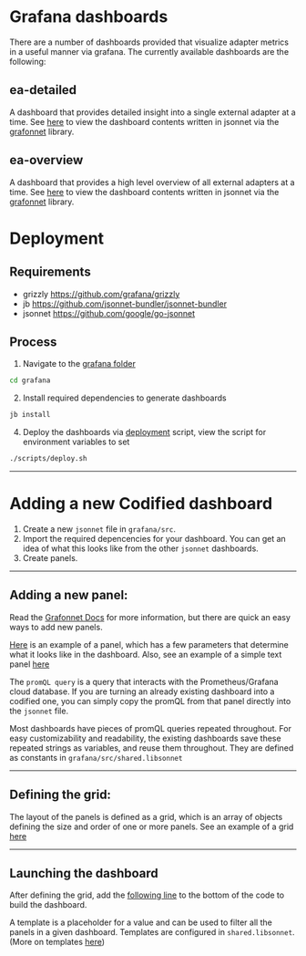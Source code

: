 # Grafana dashboards

There are a number of dashboards provided that visualize adapter metrics in a useful manner via grafana.
The currently available dashboards are the following:

## ea-detailed

A dashboard that provides detailed insight into a single external adapter at a time.
See [here](./src/eaDetailed.jsonnet) to view the dashboard contents written in jsonnet via the [grafonnet](https://github.com/grafana/grafonnet-lib) library.

## ea-overview

A dashboard that provides a high level overview of all external adapters at a time.
See [here](./src/eaOverview.jsonnet) to view the dashboard contents written in jsonnet via the [grafonnet](https://github.com/grafana/grafonnet-lib) library.

# Deployment

## Requirements

- grizzly https://github.com/grafana/grizzly
- jb https://github.com/jsonnet-bundler/jsonnet-bundler
- jsonnet https://github.com/google/go-jsonnet

## Process

1. Navigate to the [grafana folder](.)

```sh
cd grafana
```

2. Install required dependencies to generate dashboards

```sh
jb install
```

4. Deploy the dashboards via [deployment](./scripts/deploy) script, view the script for
   environment variables to set

```sh
./scripts/deploy.sh
```

---

# Adding a new Codified dashboard

1. Create a new `jsonnet` file in `grafana/src`.
2. Import the required depencencies for your dashboard. You can get an idea of what this looks like from the other `jsonnet` dashboards.
3. Create panels.

---

## Adding a new panel:

Read the [Grafonnet Docs](https://grafana.github.io/grafonnet-lib/api-docs/) for more information, but there are quick an easy ways to add new panels.

[Here](./src/eaRelease.jsonnet#L24) is an example of a panel, which has a few parameters that determine what it looks like in the dashboard. Also, see an example of a simple text panel [here](./src/eaRelease.jsonnet#L20)

The `promQL query` is a query that interacts with the Prometheus/Grafana cloud database. If you are turning an already existing dashboard into a codified one, you can simply copy the promQL from that panel directly into the `jsonnet` file.

Most dashboards have pieces of promQL queries repeated throughout. For easy customizability and readability, the existing dashboards save these repeated strings as variables, and reuse them throughout. They are defined as constants in `grafana/src/shared.libsonnet`

---

## Defining the grid:

The layout of the panels is defined as a grid, which is an array of objects defining the size and order of one or more panels.
See an example of a grid [here](./src/eaRelease.jsonnet#L197)

---

## Launching the dashboard

After defining the grid, add the [following line](./src/eaRelease.jsonnet#L274) to the bottom of the code to build the dashboard.

A template is a placeholder for a value and can be used to filter all the panels in a given dashboard. Templates are configured in `shared.libsonnet`. (More on templates [here](https://grafana.com/docs/grafana/latest/variables/))

